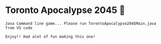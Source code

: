 # Toronto Apocalypse 2045 :busts_in_silhouette:
    Java Command line game... Please run TorontoApocalypse2045Main.java from VS code

    Enjoy!! Had alot of fun making this one!